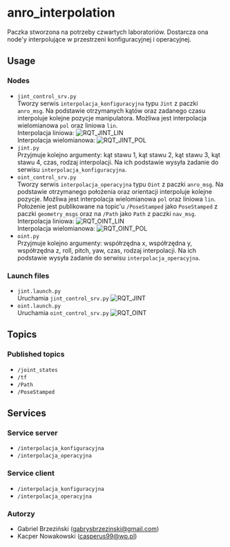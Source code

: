 # anro_interpolation
Paczka stworzona na potrzeby czwartych laboratoriów. Dostarcza ona node'y interpolujące w przestrzeni konfiguracyjnej i operacyjnej.
## Usage
### Nodes
- `jint_control_srv.py`  
  Tworzy serwis `interpolacja_konfiguracyjna` typu `Jint` z paczki `anro_msg`. Na podstawie otrzymanych kątów oraz zadanego czasu interpoluje kolejne pozycje manipulatora. Możliwa jest interpolacja wielomianowa `pol` oraz liniowa `lin`.   
  Interpolacja liniowa:
  ![RQT_JINT_LIN](docs/rqt_plot_jint_lin.png)   
  Interpolacja wielomianowa:
  ![RQT_JINT_POL](docs/rqt_plot_jint_pol.png)
- `jint.py`  
  Przyjmuje kolejno argumenty: kąt stawu 1, kąt stawu 2, kąt stawu 3, kąt stawu 4, czas, rodzaj interpolacji. Na ich podstawie wysyła żadanie do serwisu `interpolacja_konfiguracyjna`.   
- `oint_control_srv.py`  
  Tworzy serwis `interpolacja_operacyjna` typu `Oint` z paczki `anro_msg`. Na podstawie otrzymanego położenia oraz orientacji interpoluje kolejne pozycje. Możliwa jest interpolacja wielomianowa `pol` oraz liniowa `lin`. Położenie jest publikowane na topic'u `/PoseStamped` jako `PoseStamped` z paczki `geometry_msgs` oraz na `/Path` jako `Path` z paczki `nav_msg`.   
  Interpolacja liniowa:
  ![RQT_OINT_LIN](docs/rqt_plot_oint_lin.png)   
  Interpolacja wielomianowa:
  ![RQT_OINT_POL](docs/rqt_plot_oint_pol.png)
- `oint.py`  
  Przyjmuje kolejno argumenty: współrzędna x, współrzędna y, współrzędna z, roll, pitch, yaw, czas, rodzaj interpolacji. Na ich podstawie wysyła żadanie do serwisu `interpolacja_operacyjna`.
### Launch files
- `jint.launch.py`  
  Uruchamia `jint_control_srv.py`
  ![RQT_JINT](docs/rviz_jint.png)
- `oint.launch.py`  
  Uruchamia `oint_control_srv.py`
  ![RQT_OINT](docs/rviz_oint.png)

## Topics
### Published topics
- `/joint_states`
- `/tf`
- `/Path`
- `/PoseStamped`

## Services
### Service server
- `/interpolacja_konfiguracyjna`
- `/interpolacja_operacyjna`
### Service client
- `/interpolacja_konfiguracyjna`
- `/interpolacja_operacyjna`

### Autorzy
- Gabriel Brzeziński (gabrysbrzezinski@gmail.com)  
- Kacper Nowakowski (casperus99@wp.pl) 
